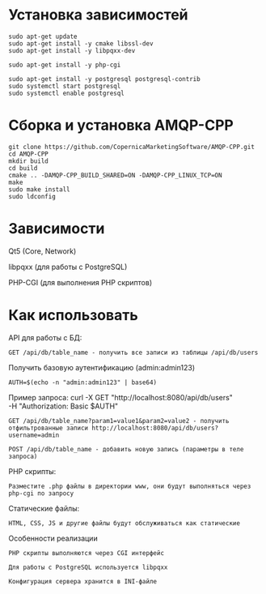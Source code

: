# Установка зависимостей
    sudo apt-get update
    sudo apt-get install -y cmake libssl-dev
    sudo apt-get install -y libpqxx-dev

    sudo apt-get install -y php-cgi
    
    sudo apt-get install -y postgresql postgresql-contrib
    sudo systemctl start postgresql
    sudo systemctl enable postgresql

# Сборка и установка AMQP-CPP
    git clone https://github.com/CopernicaMarketingSoftware/AMQP-CPP.git
    cd AMQP-CPP
    mkdir build
    cd build
    cmake .. -DAMQP-CPP_BUILD_SHARED=ON -DAMQP-CPP_LINUX_TCP=ON
    make
    sudo make install
    sudo ldconfig

# Зависимости

Qt5 (Core, Network)

libpqxx (для работы с PostgreSQL)

PHP-CGI (для выполнения PHP скриптов)

# Как использовать

API для работы с БД:

    GET /api/db/table_name - получить все записи из таблицы /api/db/users

Получить базовую аутентификацию (admin:admin123)

    AUTH=$(echo -n "admin:admin123" | base64)

Пример запроса:
    curl -X GET "http://localhost:8080/api/db/users" \
         -H "Authorization: Basic $AUTH"

    GET /api/db/table_name?param1=value1&param2=value2 - получить отфильтрованные записи http://localhost:8080/api/db/users?username=admin

    POST /api/db/table_name - добавить новую запись (параметры в теле запроса)


PHP скрипты:

    Разместите .php файлы в директории www, они будут выполняться через php-cgi по запросу

Статические файлы:

    HTML, CSS, JS и другие файлы будут обслуживаться как статические

Особенности реализации

    PHP скрипты выполняются через CGI интерфейс

    Для работы с PostgreSQL используется libpqxx

    Конфигурация сервера хранится в INI-файле
